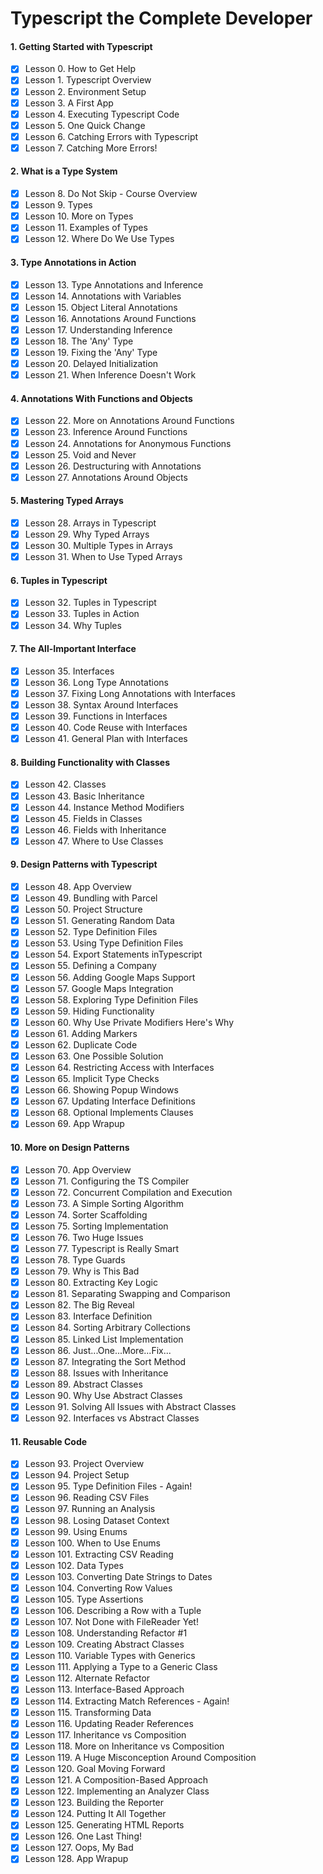 # Typescript the Complete Developer

#### 1. Getting Started with Typescript

- [x] Lesson 0. How to Get Help
- [x] Lesson 1. Typescript Overview
- [x] Lesson 2. Environment Setup
- [x] Lesson 3. A First App
- [x] Lesson 4. Executing Typescript Code
- [x] Lesson 5. One Quick Change
- [x] Lesson 6. Catching Errors with Typescript
- [x] Lesson 7. Catching More Errors!

#### 2. What is a Type System

- [x] Lesson 8. Do Not Skip - Course Overview
- [x] Lesson 9. Types
- [x] Lesson 10. More on Types
- [x] Lesson 11. Examples of Types
- [x] Lesson 12. Where Do We Use Types

#### 3. Type Annotations in Action

- [x] Lesson 13. Type Annotations and Inference
- [x] Lesson 14. Annotations with Variables
- [x] Lesson 15. Object Literal Annotations
- [x] Lesson 16. Annotations Around Functions
- [x] Lesson 17. Understanding Inference
- [x] Lesson 18. The 'Any' Type
- [x] Lesson 19. Fixing the 'Any' Type
- [x] Lesson 20. Delayed Initialization
- [x] Lesson 21. When Inference Doesn't Work

#### 4. Annotations With Functions and Objects

- [x] Lesson 22. More on Annotations Around Functions
- [x] Lesson 23. Inference Around Functions
- [x] Lesson 24. Annotations for Anonymous Functions
- [x] Lesson 25. Void and Never
- [x] Lesson 26. Destructuring with Annotations
- [x] Lesson 27. Annotations Around Objects

#### 5. Mastering Typed Arrays

- [x] Lesson 28. Arrays in Typescript
- [x] Lesson 29. Why Typed Arrays
- [x] Lesson 30. Multiple Types in Arrays
- [x] Lesson 31. When to Use Typed Arrays

#### 6. Tuples in Typescript

- [x] Lesson 32. Tuples in Typescript
- [x] Lesson 33. Tuples in Action
- [x] Lesson 34. Why Tuples

#### 7. The All-Important Interface

- [x] Lesson 35. Interfaces
- [x] Lesson 36. Long Type Annotations
- [x] Lesson 37. Fixing Long Annotations with Interfaces
- [x] Lesson 38. Syntax Around Interfaces
- [x] Lesson 39. Functions in Interfaces
- [x] Lesson 40. Code Reuse with Interfaces
- [x] Lesson 41. General Plan with Interfaces

#### 8. Building Functionality with Classes

- [x] Lesson 42. Classes
- [x] Lesson 43. Basic Inheritance
- [x] Lesson 44. Instance Method Modifiers
- [x] Lesson 45. Fields in Classes
- [x] Lesson 46. Fields with Inheritance
- [x] Lesson 47. Where to Use Classes

#### 9. Design Patterns with Typescript

- [x] Lesson 48. App Overview
- [x] Lesson 49. Bundling with Parcel
- [x] Lesson 50. Project Structure
- [x] Lesson 51. Generating Random Data
- [x] Lesson 52. Type Definition Files
- [x] Lesson 53. Using Type Definition Files
- [x] Lesson 54. Export Statements inTypescript
- [x] Lesson 55. Defining a Company
- [x] Lesson 56. Adding Google Maps Support
- [x] Lesson 57. Google Maps Integration
- [x] Lesson 58. Exploring Type Definition Files
- [x] Lesson 59. Hiding Functionality
- [x] Lesson 60. Why Use Private Modifiers Here's Why
- [x] Lesson 61. Adding Markers
- [x] Lesson 62. Duplicate Code
- [x] Lesson 63. One Possible Solution
- [x] Lesson 64. Restricting Access with Interfaces
- [x] Lesson 65. Implicit Type Checks
- [x] Lesson 66. Showing Popup Windows
- [x] Lesson 67. Updating Interface Definitions
- [x] Lesson 68. Optional Implements Clauses
- [x] Lesson 69. App Wrapup

#### 10. More on Design Patterns

- [x] Lesson 70. App Overview
- [x] Lesson 71. Configuring the TS Compiler
- [x] Lesson 72. Concurrent Compilation and Execution
- [x] Lesson 73. A Simple Sorting Algorithm
- [x] Lesson 74. Sorter Scaffolding
- [x] Lesson 75. Sorting Implementation
- [x] Lesson 76. Two Huge Issues
- [x] Lesson 77. Typescript is Really Smart
- [x] Lesson 78. Type Guards
- [x] Lesson 79. Why is This Bad
- [x] Lesson 80. Extracting Key Logic
- [x] Lesson 81. Separating Swapping and Comparison
- [x] Lesson 82. The Big Reveal
- [x] Lesson 83. Interface Definition
- [x] Lesson 84. Sorting Arbitrary Collections
- [x] Lesson 85. Linked List Implementation
- [x] Lesson 86. Just...One...More...Fix...
- [x] Lesson 87. Integrating the Sort Method
- [x] Lesson 88. Issues with Inheritance
- [x] Lesson 89. Abstract Classes
- [x] Lesson 90. Why Use Abstract Classes
- [x] Lesson 91. Solving All Issues with Abstract Classes
- [x] Lesson 92. Interfaces vs Abstract Classes

#### 11. Reusable Code

- [x] Lesson 93. Project Overview
- [x] Lesson 94. Project Setup
- [x] Lesson 95. Type Definition Files - Again!
- [x] Lesson 96. Reading CSV Files
- [x] Lesson 97. Running an Analysis
- [x] Lesson 98. Losing Dataset Context
- [x] Lesson 99. Using Enums
- [x] Lesson 100. When to Use Enums
- [x] Lesson 101. Extracting CSV Reading
- [x] Lesson 102. Data Types
- [x] Lesson 103. Converting Date Strings to Dates
- [x] Lesson 104. Converting Row Values
- [x] Lesson 105. Type Assertions
- [x] Lesson 106. Describing a Row with a Tuple
- [x] Lesson 107. Not Done with FileReader Yet!
- [x] Lesson 108. Understanding Refactor #1
- [x] Lesson 109. Creating Abstract Classes
- [x] Lesson 110. Variable Types with Generics
- [x] Lesson 111. Applying a Type to a Generic Class
- [x] Lesson 112. Alternate Refactor
- [x] Lesson 113. Interface-Based Approach
- [x] Lesson 114. Extracting Match References - Again!
- [x] Lesson 115. Transforming Data
- [x] Lesson 116. Updating Reader References
- [x] Lesson 117. Inheritance vs Composition
- [x] Lesson 118. More on Inheritance vs Composition
- [x] Lesson 119. A Huge Misconception Around Composition
- [x] Lesson 120. Goal Moving Forward
- [x] Lesson 121. A Composition-Based Approach
- [x] Lesson 122. Implementing an Analyzer Class
- [x] Lesson 123. Building the Reporter
- [x] Lesson 124. Putting It All Together
- [x] Lesson 125. Generating HTML Reports
- [x] Lesson 126. One Last Thing!
- [x] Lesson 127. Oops, My Bad
- [x] Lesson 128. App Wrapup
